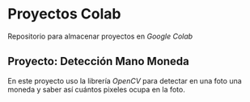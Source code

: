 # Proyectos Colab
Repositorio para almacenar proyectos en *Google Colab*

## Proyecto: **Detección Mano Moneda**
En este proyecto uso la librería *OpenCV* para detectar en una foto una moneda y saber así cuántos pixeles ocupa en la foto.
